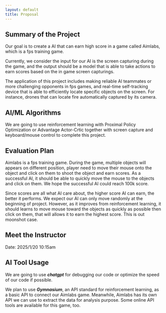 ```yaml
---
layout: default
title: Proposal
---
```


## Summary of the Project
Our goal is to create a AI that can earn high score in a game called Aimlabs, which is a fps training game. 

Currently, we consider the input for our AI is the screen capturing during the game, and the output should be a model that is able to take actions to earn scores based on the in game screen capturings.

The application of this project includes making reliable AI teammates or more challenging opponents in fps games, and real-time self-tracking device that is able to efficiently locate specific objects on the screen. For instance, drones that can locate fire automatically captured by its camera.

## AI/ML Algorithms
We are going to use reinforcement learning with Proximal Policy Optimization or Advantage Actor-Crtic together with screen capture and keyboard/mouse control to complete this project.

## Evaluation Plan
Aimlabs is a fps training game. During the game, multiple objects will appears on different position, player need to move their mouse onto the object and click on them to shoot the object and earn scores. As a successful AI, it should be able to quickly move the mouse to the objects and click on them. We hope the successful AI could reach 100k score.

Since scores are all what AI care about, the higher score AI can earn, the better it performs. We expect our AI can only move randomly at the beginning of project. However, as it improves from reinforcement learning, it should learns to move mouse toward the objects as quickly as possible then click on them, that will allows it to earn the highest score. This is out moonshot case.

## Meet the Instructor
Date: 2025/1/20 10:15am

## AI Tool Usage
We are going to use ***chatgpt*** for debugging our code or optimize the speed of our code if possible.

We plan to use ***Gymnasium***, an API standard for reinforcement learning, as a basic API to connect our Aimlabs game. Meanwhile, Aimlabs has its own API we can use to extract the data for analysis purpose. Some online API tools are available for this game, too.
